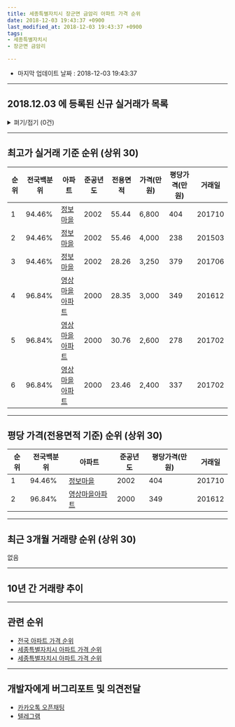 ```yaml
---
title: 세종특별자치시 장군면 금암리 아파트 가격 순위
date: 2018-12-03 19:43:37 +0900
last_modified_at: 2018-12-03 19:43:37 +0900
tags:
- 세종특별자치시
- 장군면 금암리

---
```


* 마지막 업데이트 날짜 : 2018-12-03 19:43:37

---

## 2018.12.03 에 등록된 신규 실거래가 목록

<details>
<summary>펴기/접기 (0건)</summary>
<div markdown="1">

|아파트|전국백분위|준공년도|전용면적|가격(만원)|평당가격(만원)|거래일|
|---|---|---|---|---|---|---|
|없음|||||||


</div>
</details>

---

## 최고가 실거래 기준 순위 (상위 30)


|순위|전국백분위|아파트|준공년도|전용면적|가격(만원)|평당가격(만원)|거래일|
|---|---|---|---|---|---|---|---|
|1|94.46%|[정보마을](https://search.naver.com/search.naver?query=%EC%84%B8%EC%A2%85%ED%8A%B9%EB%B3%84%EC%9E%90%EC%B9%98%EC%8B%9C+%EC%9E%A5%EA%B5%B0%EB%A9%B4+%EA%B8%88%EC%95%94%EB%A6%AC+%EC%A0%95%EB%B3%B4%EB%A7%88%EC%9D%84)|2002|55.44|6,800|404|201710|
|2|94.46%|[정보마을](https://search.naver.com/search.naver?query=%EC%84%B8%EC%A2%85%ED%8A%B9%EB%B3%84%EC%9E%90%EC%B9%98%EC%8B%9C+%EC%9E%A5%EA%B5%B0%EB%A9%B4+%EA%B8%88%EC%95%94%EB%A6%AC+%EC%A0%95%EB%B3%B4%EB%A7%88%EC%9D%84)|2002|55.46|4,000|238|201503|
|3|94.46%|[정보마을](https://search.naver.com/search.naver?query=%EC%84%B8%EC%A2%85%ED%8A%B9%EB%B3%84%EC%9E%90%EC%B9%98%EC%8B%9C+%EC%9E%A5%EA%B5%B0%EB%A9%B4+%EA%B8%88%EC%95%94%EB%A6%AC+%EC%A0%95%EB%B3%B4%EB%A7%88%EC%9D%84)|2002|28.26|3,250|379|201706|
|4|96.84%|[영상마을아파트](https://search.naver.com/search.naver?query=%EC%84%B8%EC%A2%85%ED%8A%B9%EB%B3%84%EC%9E%90%EC%B9%98%EC%8B%9C+%EC%9E%A5%EA%B5%B0%EB%A9%B4+%EA%B8%88%EC%95%94%EB%A6%AC+%EC%98%81%EC%83%81%EB%A7%88%EC%9D%84%EC%95%84%ED%8C%8C%ED%8A%B8)|2000|28.35|3,000|349|201612|
|5|96.84%|[영상마을아파트](https://search.naver.com/search.naver?query=%EC%84%B8%EC%A2%85%ED%8A%B9%EB%B3%84%EC%9E%90%EC%B9%98%EC%8B%9C+%EC%9E%A5%EA%B5%B0%EB%A9%B4+%EA%B8%88%EC%95%94%EB%A6%AC+%EC%98%81%EC%83%81%EB%A7%88%EC%9D%84%EC%95%84%ED%8C%8C%ED%8A%B8)|2000|30.76|2,600|278|201702|
|6|96.84%|[영상마을아파트](https://search.naver.com/search.naver?query=%EC%84%B8%EC%A2%85%ED%8A%B9%EB%B3%84%EC%9E%90%EC%B9%98%EC%8B%9C+%EC%9E%A5%EA%B5%B0%EB%A9%B4+%EA%B8%88%EC%95%94%EB%A6%AC+%EC%98%81%EC%83%81%EB%A7%88%EC%9D%84%EC%95%84%ED%8C%8C%ED%8A%B8)|2000|23.46|2,400|337|201702|


---

## 평당 가격(전용면적 기준) 순위 (상위 30)


|순위|전국백분위|아파트|준공년도|평당가격(만원)|거래일|
|---|---|---|---|---|---|
|1|94.46%|[정보마을](https://search.naver.com/search.naver?query=%EC%84%B8%EC%A2%85%ED%8A%B9%EB%B3%84%EC%9E%90%EC%B9%98%EC%8B%9C+%EC%9E%A5%EA%B5%B0%EB%A9%B4+%EA%B8%88%EC%95%94%EB%A6%AC+%EC%A0%95%EB%B3%B4%EB%A7%88%EC%9D%84)|2002|404|201710|
|2|96.84%|[영상마을아파트](https://search.naver.com/search.naver?query=%EC%84%B8%EC%A2%85%ED%8A%B9%EB%B3%84%EC%9E%90%EC%B9%98%EC%8B%9C+%EC%9E%A5%EA%B5%B0%EB%A9%B4+%EA%B8%88%EC%95%94%EB%A6%AC+%EC%98%81%EC%83%81%EB%A7%88%EC%9D%84%EC%95%84%ED%8C%8C%ED%8A%B8)|2000|349|201612|


---

## 최근 3개월 거래량 순위 (상위 30)

없음

---

## 10년 간 거래량 추이


<div style="width:100%;">
    <canvas id="deal_progress" height="250"></canvas>
</div>

<script>
new Chart(document.getElementById("deal_progress"), {
    type: 'line',
    data: {
        labels: ['200812','200901','200902','200903','200904','200905','200906','200907','200908','200909','200910','200911','200912','201001','201002','201003','201004','201005','201006','201007','201008','201009','201010','201011','201012','201101','201102','201103','201104','201105','201106','201107','201108','201109','201110','201111','201112','201201','201202','201203','201204','201205','201206','201207','201208','201209','201210','201211','201212','201301','201302','201303','201304','201305','201306','201307','201308','201309','201310','201311','201312','201401','201402','201403','201404','201405','201406','201407','201408','201409','201410','201411','201412','201501','201502','201503','201504','201505','201506','201507','201508','201509','201510','201511','201512','201601','201602','201603','201604','201605','201606','201607','201608','201609','201610','201611','201612','201701','201702','201703','201704','201705','201706','201707','201708','201709','201710','201711','201712','201801','201802','201803','201804','201805','201806','201807','201808','201809','201810','201811','201812'],
        datasets: [{
            label: '실거래 수',
            pointRadius: 1,
            data: [0, 0, 0, 0, 0, 0, 0, 0, 0, 0, 0, 0, 0, 0, 0, 0, 0, 0, 0, 0, 0, 0, 0, 0, 0, 0, 0, 0, 0, 0, 0, 0, 0, 0, 0, 0, 0, 0, 0, 0, 0, 0, 0, 0, 0, 0, 0, 0, 0, 0, 0, 0, 0, 0, 0, 0, 0, 0, 0, 0, 0, 0, 0, 0, 0, 1, 0, 0, 0, 2, 1, 0, 0, 4, 1, 3, 0, 0, 1, 0, 0, 0, 1, 1, 2, 0, 2, 0, 2, 0, 2, 0, 0, 0, 1, 1, 4, 3, 2, 0, 1, 1, 2, 0, 2, 0, 1, 0, 4, 0, 0, 0, 0, 1, 0, 1, 0, 0, 0, 0, 0],
            borderColor: "rgba(255, 201, 14, 1)",
            backgroundColor: "rgba(255, 201, 14, 0.5)",
            fill: true,
        }]
    },
    options: {
        responsive: true,
        title: {
            display: true,
            text: '10년간 거래량 추이'
        },
        tooltips: {
            mode: 'index',
            intersect: false,
        },
        hover: {
            mode: 'nearest',
            intersect: true
        },
        scales: {
            xAxes: [{
                display: true,
                scaleLabel: {
                    display: true,
                    labelString: '년/월'
                }
            }],
            yAxes: [{
                display: true,
                ticks: {
                    suggestedMin: 0,
                },
                scaleLabel: {
                    display: true,
                    labelString: '실거래 수'
                }
            }]
        }
    }
});

</script>


---

## 관련 순위

- [전국 아파트 가격 순위](https://inasie.github.io/apt-ranking/전국)
- [세종특별자치시 아파트 가격 순위](https://inasie.github.io/apt-ranking/세종특별자치시)
- [세종특별자치시 아파트 가격 순위](https://inasie.github.io/apt-ranking/세종특별자치시)


---

## 개발자에게 버그리포트 및 의견전달

- [카카오톡 오픈채팅](https://open.kakao.com/o/gLJUAP4)
- [텔레그램](https://t.me/inasie)

